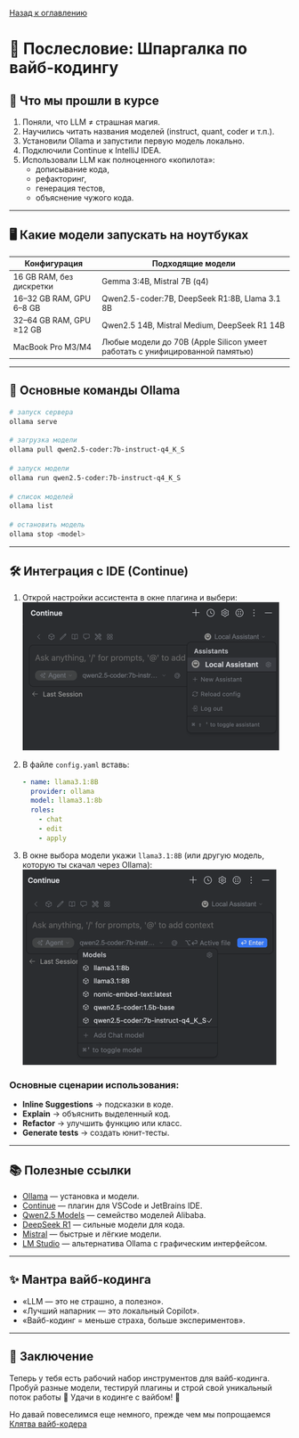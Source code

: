[Назад к оглавлению](../index.md)

# 🌊 Послесловие: Шпаргалка по вайб-кодингу

## 🚀 Что мы прошли в курсе

1. Поняли, что LLM ≠ страшная магия.
2. Научились читать названия моделей (instruct, quant, coder и т.п.).
3. Установили Ollama и запустили первую модель локально.
4. Подключили Continue к IntelliJ IDEA.
5. Использовали LLM как полноценного «копилота»:
   - дописывание кода,
   - рефакторинг,
   - генерация тестов,
   - объяснение чужого кода.

---

## 🖥 Какие модели запускать на ноутбуках

| Конфигурация | Подходящие модели |
|--------------|-------------------|
| 16 GB RAM, без дискретки | Gemma 3:4B, Mistral 7B (q4) |
| 16–32 GB RAM, GPU 6–8 GB | Qwen2.5-coder:7B, DeepSeek R1:8B, Llama 3.1 8B |
| 32–64 GB RAM, GPU ≥12 GB | Qwen2.5 14B, Mistral Medium, DeepSeek R1 14B |
| MacBook Pro M3/M4 | Любые модели до 70B (Apple Silicon умеет работать с унифицированной памятью) |

---

## 🔌 Основные команды Ollama

```bash
# запуск сервера
ollama serve

# загрузка модели
ollama pull qwen2.5-coder:7b-instruct-q4_K_S

# запуск модели
ollama run qwen2.5-coder:7b-instruct-q4_K_S

# список моделей
ollama list

# остановить модель
ollama stop <model>
```

---

## 🛠 Интеграция с IDE (Continue)

1. Открой настройки ассистента в окне плагина и выбери:
   ![img.png](img/img.png)

2. В файле `config.yaml` вставь:
   ```yaml
   - name: llama3.1:8B
     provider: ollama
     model: llama3.1:8b
     roles:
       - chat
       - edit
       - apply
   ```

3. В окне выбора модели укажи `llama3.1:8B` (или другую модель, которую ты скачал через Ollama):
   ![img_2.png](img/img_2.png)

### Основные сценарии использования:

- **Inline Suggestions** → подсказки в коде.
- **Explain** → объяснить выделенный код.
- **Refactor** → улучшить функцию или класс.
- **Generate tests** → создать юнит-тесты.

---

## 📚 Полезные ссылки

- [Ollama](https://ollama.ai/) — установка и модели.
- [Continue](https://continue.dev/) — плагин для VSCode и JetBrains IDE.
- [Qwen2.5 Models](https://huggingface.co/collections/Qwen/qwen25-66e81a666513e518adb90d9e) — семейство моделей Alibaba.
- [DeepSeek R1](https://huggingface.co/deepseek-ai) — сильные модели для кода.
- [Mistral](https://mistral.ai/) — быстрые и лёгкие модели.
- [LM Studio](https://lmstudio.ai/) — альтернатива Ollama с графическим интерфейсом.

---

## ✨ Мантра вайб-кодинга

- «LLM — это не страшно, а полезно».
- «Лучший напарник — это локальный Copilot».
- «Вайб-кодинг = меньше страха, больше экспериментов».

---

## 📌 Заключение

Теперь у тебя есть рабочий набор инструментов для вайб-кодинга.
Пробуй разные модели, тестируй плагины и строй свой уникальный поток работы 🚀
Удачи в кодинге с вайбом! 🌊

Но давай повеселимся еще немного, прежде чем мы попрощаемся
[Клятва вайб-кодера](lessons/pledge.md)